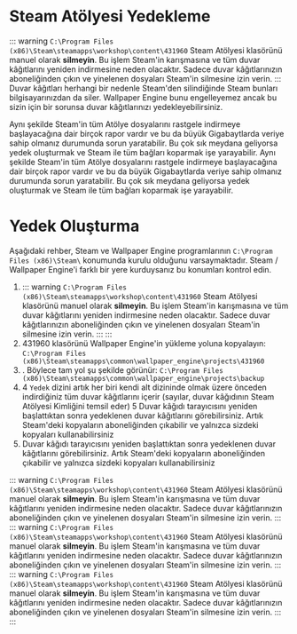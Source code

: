 # Steam Atölyesi Yedekleme

::: warning `C:\Program Files (x86)\Steam\steamapps\workshop\content\431960` Steam Atölyesi klasörünü manuel olarak **silmeyin**. Bu işlem Steam'in karışmasına ve tüm duvar kâğıtlarını yeniden indirmesine neden olacaktır. Sadece duvar kâğıtlarınızın aboneliğinden çıkın ve yinelenen dosyaları Steam'in silmesine izin verin. ::: Duvar kâğıtları herhangi bir nedenle Steam'den silindiğinde Steam bunları bilgisayarınızdan da siler. Wallpaper Engine bunu engelleyemez ancak bu sizin için bir sorunsa duvar kâğıtlarınızı yedekleyebilirsiniz.

Aynı şekilde Steam'in tüm Atölye dosyalarını rastgele indirmeye başlayacağına dair birçok rapor vardır ve bu da büyük Gigabaytlarda veriye sahip olmanız durumunda sorun yaratabilir. Bu çok sık meydana geliyorsa yedek oluşturmak ve Steam ile tüm bağları koparmak işe yarayabilir. Aynı şekilde Steam'in tüm Atölye dosyalarını rastgele indirmeye başlayacağına dair birçok rapor vardır ve bu da büyük Gigabaytlarda veriye sahip olmanız durumunda sorun yaratabilir. Bu çok sık meydana geliyorsa yedek oluşturmak ve Steam ile tüm bağları koparmak işe yarayabilir.

# Yedek Oluşturma

Aşağıdaki rehber, Steam ve Wallpaper Engine programlarının `C:\Program Files (x86)\Steam\` konumunda kurulu olduğunu varsaymaktadır. Steam / Wallpaper Engine'i farklı bir yere kurduysanız bu konumları kontrol edin.

1. ::: warning `C:\Program Files (x86)\Steam\steamapps\workshop\content\431960` Steam Atölyesi klasörünü manuel olarak **silmeyin**. Bu işlem Steam'in karışmasına ve tüm duvar kâğıtlarını yeniden indirmesine neden olacaktır. Sadece duvar kâğıtlarınızın aboneliğinden çıkın ve yinelenen dosyaları Steam'in silmesine izin verin. ::: :::
2. 431960 klasörünü Wallpaper Engine'in yükleme yoluna kopyalayın: `C:\Program Files (x86)\Steam\steamapps\common\wallpaper_engine\projects\431960`
3. . Böylece tam yol şu şekilde görünür: `C:\Program Files (x86)\Steam\steamapps\common\wallpaper_engine\projects\backup`
4. 4 `Yedek` dizini artık her biri kendi alt dizininde olmak üzere önceden indirdiğiniz tüm duvar kâğıtlarını içerir (sayılar, duvar kâğıdının Steam Atölyesi Kimliğini temsil eder) 5 Duvar kâğıdı tarayıcısını yeniden başlattıktan sonra yedeklenen duvar kâğıtlarını görebilirsiniz. Artık Steam'deki kopyaların aboneliğinden çıkabilir ve yalnızca sizdeki kopyaları kullanabilirsiniz
5. Duvar kâğıdı tarayıcısını yeniden başlattıktan sonra yedeklenen duvar kâğıtlarını görebilirsiniz. Artık Steam'deki kopyaların aboneliğinden çıkabilir ve yalnızca sizdeki kopyaları kullanabilirsiniz

::: warning `C:\Program Files (x86)\Steam\steamapps\workshop\content\431960` Steam Atölyesi klasörünü manuel olarak **silmeyin**. Bu işlem Steam'in karışmasına ve tüm duvar kâğıtlarını yeniden indirmesine neden olacaktır. Sadece duvar kâğıtlarınızın aboneliğinden çıkın ve yinelenen dosyaları Steam'in silmesine izin verin. ::: ::: warning `C:\Program Files (x86)\Steam\steamapps\workshop\content\431960` Steam Atölyesi klasörünü manuel olarak **silmeyin**. Bu işlem Steam'in karışmasına ve tüm duvar kâğıtlarını yeniden indirmesine neden olacaktır. Sadece duvar kâğıtlarınızın aboneliğinden çıkın ve yinelenen dosyaları Steam'in silmesine izin verin. ::: ::: warning `C:\Program Files (x86)\Steam\steamapps\workshop\content\431960` Steam Atölyesi klasörünü manuel olarak **silmeyin**. Bu işlem Steam'in karışmasına ve tüm duvar kâğıtlarını yeniden indirmesine neden olacaktır. Sadece duvar kâğıtlarınızın aboneliğinden çıkın ve yinelenen dosyaları Steam'in silmesine izin verin. ::: :::